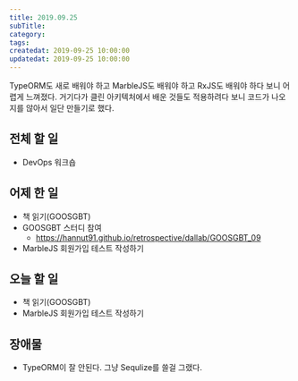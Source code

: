 ```yaml
---
title: 2019.09.25
subTitle: 
category: 
tags: 
createdat: 2019-09-25 10:00:00
updatedat: 2019-09-25 10:00:00
---
```


TypeORM도 새로 배워야 하고 MarbleJS도 배워야 하고 RxJS도 배워야 하다 보니 어렵게 느껴졌다. 
거기다가 클린 아키텍처에서 배운 것들도 적용하려다 보니 코드가 나오지를 않아서 일단 만들기로 했다.

## 전체 할 일

* DevOps 워크숍

## 어제 한 일

* 책 읽기(GOOSGBT)
* GOOSGBT 스터디 참여
  * <https://hannut91.github.io/retrospective/dallab/GOOSGBT_09>
* MarbleJS 회원가입 테스트 작성하기

## 오늘 할 일

* 책 읽기(GOOSGBT)
* MarbleJS 회원가입 테스트 작성하기

## 장애물

* TypeORM이 잘 안된다. 그냥 Sequlize를 쓸걸 그랬다.